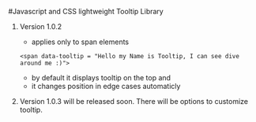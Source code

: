 #Javascript and CSS lightweight Tooltip Library
1.  Version 1.0.2
	-  applies only to span elements
	```
	<span data-tooltip = "Hello my Name is Tooltip, I can see dive around me :)">
	```
	- by default it displays tooltip on the top and 
	- it changes position in edge cases automaticly 
	
2. Version 1.0.3 will be released soon. There will be options to customize tooltip.


